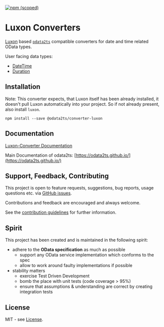 [![npm (scoped)](https://img.shields.io/npm/v/@odata2ts/converter-luxon?style=for-the-badge)](https://www.npmjs.com/package/@odata2ts/converter-luxon)

# Luxon Converters

[Luxon](https://moment.github.io/luxon) based [`odata2ts`](https://github.com/odata2ts/odata2ts) compatible converters for date and time related OData types.

User facing data types:
* [DateTime](https://moment.github.io/luxon/api-docs/index.html#datetime)
* [Duration](https://moment.github.io/luxon/api-docs/index.html#duration)

## Installation
Note: This converter expects, that Luxon itself has been already installed, 
it doesn't pull Luxon automatically into your project. So if not already present, also install `luxon`.

```
npm install --save @odata2ts/converter-luxon
```

## Documentation

[Luxon-Converter Documentation](https://odata2ts.github.io/docs/generator/luxon-converter)

Main Documentation of odata2ts: [https://odata2ts.github.io/](https://odata2ts.github.io/)

## Support, Feedback, Contributing
This project is open to feature requests, suggestions, bug reports, usage questions etc.
via [GitHub issues](https://github.com/odata2ts/converter/issues).

Contributions and feedback are encouraged and always welcome.

See the [contribution guidelines](https://github.com/odata2ts/converter/blob/main/CONTRIBUTING.md) for further information.

## Spirit
This project has been created and is maintained in the following spirit:

* adhere to the **OData specification** as much as possible
  * support any OData service implementation which conforms to the spec
  * allow to work around faulty implementations if possible
* stability matters
  * exercise Test Driven Development
  * bomb the place with unit tests (code coverage > 95%)
  * ensure that assumptions & understanding are correct by creating integration tests

## License
MIT - see [License](./LICENSE).
